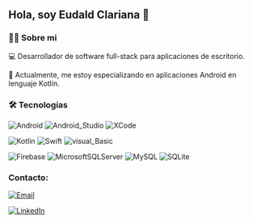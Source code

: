 ## Hola, soy Eudald Clariana 👋

### 👨‍💻 Sobre mi
💻 Desarrollador de software full-stack para aplicaciones de escritorio. 

📲 Actualmente, me estoy especializando en aplicaciones Android en lenguaje Kotlin.

### 🛠️ Tecnologías
![Android](https://img.shields.io/badge/Android-3DDC84?style=for-the-badge&logo=android&logoColor=white) 
![Android_Studio](https://img.shields.io/badge/Android_Studio-3DDC84?style=for-the-badge&logo=android-studio&logoColor=white) 
![XCode](https://img.shields.io/badge/XCode-4479A1.svg?style=for-the-badge&logo=xcode&logoColor=white) 

![Kotlin](https://img.shields.io/badge/kotlin-%237F52FF.svg?style=for-the-badge&logo=kotlin&logoColor=white) 
![Swift](https://img.shields.io/badge/swift-D14836?style=for-the-badge&logo=swift&logoColor=white) 
![visual_Basic](https://img.shields.io/badge/visual_Basic-a08021.svg?style=for-the-badge&logo=visual-basic&logoColor=white) 

![Firebase](https://img.shields.io/badge/firebase-%23039BE5.svg?style=for-the-badge&logo=firebase) 
![MicrosoftSQLServer](https://img.shields.io/badge/Microsoft%20SQL%20Server-CC2927?style=for-the-badge&logo=microsoft%20sql%20server&logoColor=white) 
![MySQL](https://img.shields.io/badge/mysql-4479A1.svg?style=for-the-badge&logo=mysql&logoColor=white) 
![SQLite](https://img.shields.io/badge/sqlite-%2307405e.svg?style=for-the-badge&logo=sqlite&logoColor=white)

### Contacto:
[![Email](https://img.shields.io/badge/eudaldclariana@gmail.com-correo_personal_-D14836?style=for-the-badge&logo=outlook&logoColor=white&labelColor=101010)](mailto:eudaldclariana@gmail.com)

[![LinkedIn](https://img.shields.io/badge/LinkedIn-Eudald_Clariana-0077B5?style=for-the-badge&logo=linkedin&logoColor=white&labelColor=101010)](https://www.linkedin.com/in/eudaldclri90)
